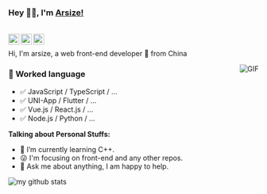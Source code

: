 ### Hey 👋🏽, I'm [Arsize!](http://arsizes.com/) 

<br/>

<a href="https://www.zhihu.com/people/arsizes">
  <img align="left" alt="arsizes" width="22px" src="https://cdn.jsdelivr.net/npm/simple-icons@3.1.0/icons/zhihu.svg" />
</a>
<a href="https://github.com/arsize">
  <img align="left" alt="arsize" width="22px" src="https://cdn.jsdelivr.net/npm/simple-icons@3.1.0/icons/github.svg" />
</a>
<a href="https://twitter.com/arsize11">
  <img align="left" alt="arsize | Twitter" width="22px" src="https://cdn.jsdelivr.net/npm/simple-icons@v3/icons/twitter.svg" />
</a>
<br />

Hi, I'm arsize, a web front-end developer 🚀 from China
<br />

  <img align="right" alt="GIF" src="https://media.giphy.com/media/SWoSkN6DxTszqIKEqv/giphy.gif" />

### 📝 Worked language

- ✅ JavaScript / TypeScript / ...
- ✅ UNI-App / Flutter / ...
- ✅ Vue.js / React.js / ...
- ✅ Node.js / Python / ...
  
**Talking about Personal Stuffs:**

- 🌱 I’m currently learning C++.
- 😜 I'm focusing on front-end and any other repos.
- 💬 Ask me about anything, I am happy to help.

![my github stats](https://github-readme-stats.vercel.app/api?username=arsize&show_icons=true&hide_border=true)
